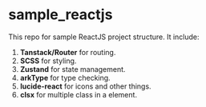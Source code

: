 # sample_reactjs
This repo for sample ReactJS project structure. It include:

1. **Tanstack/Router** for routing.
2. **SCSS** for styling.
3. **Zustand** for state management.
4. **arkType** for type checking.
5. **lucide-react** for icons and other things.
6. **clsx** for multiple class in a element.
